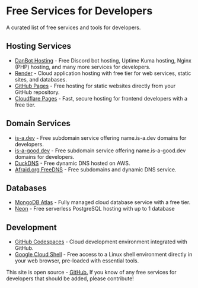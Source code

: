 

# Free Services for Developers

A curated list of free services and tools for developers.

## Hosting Services

- [DanBot Hosting](https://danbot.host/) - Free Discord bot hosting, Uptime Kuma hosting, Nginx (PHP) hosting, and many more services for developers.
- [Render](https://render.com/) - Cloud application hosting with free tier for web services, static sites, and databases.
- [GitHub Pages](https://pages.github.com/) - Free hosting for static websites directly from your GitHub repository.
- [Cloudflare Pages](https://pages.cloudflare.com/) - Fast, secure hosting for frontend developers with a free tier.

## Domain Services

- [is-a.dev](https://is-a.dev/) - Free subdomain service offering name.is-a.dev domains for developers.
- [is-a-good.dev](https://is-a-good.dev/) - Free subdomain service offering name.is-a-good.dev domains for developers.
- [DuckDNS](https://www.duckdns.org/) - Free dynamic DNS hosted on AWS.
- [Afraid.org FreeDNS](https://freedns.afraid.org/) - Free subdomains and dynamic DNS service.

## Databases

- [MongoDB Atlas](https://www.mongodb.com/cloud/atlas) - Fully managed cloud database service with a free tier.
- [Neon](https://neon.tech/) - Free serverless PostgreSQL hosting with up to 1 database

## Development

- [GitHub Codespaces](https://github.com/features/codespaces) - Cloud development environment integrated with GitHub.
- [Google Cloud Shell](https://shell.cloud.google.com) - Free access to a Linux shell environment directly in your web browser, pre-loaded with essential tools.
<footer>
This site is open source - <a href="https://github.com/EducatedSuddenBucket/freefordevs" target="_blank">GitHub.</a>
If you know of any free services for developers that should be added, please contribute!
</footer>

